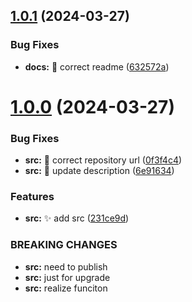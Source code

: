 ## [1.0.1](https://github.com/ljtang2009/lint-use/compare/v1.0.0...v1.0.1) (2024-03-27)


### Bug Fixes

* **docs:** :bug: correct readme ([632572a](https://github.com/ljtang2009/lint-use/commit/632572aaa00e7c80e6ff758d0dff884d9368b6cc))

# [1.0.0](https://github.com/ljtang2009/lint-use/compare/v0.0.1...v1.0.0) (2024-03-27)


### Bug Fixes

* **src:** :bug: correct repository url ([0f3f4c4](https://github.com/ljtang2009/lint-use/commit/0f3f4c4b7cb1e9c07432557cb4f7b00f5e487591))
* **src:** :bug: update description ([6e91634](https://github.com/ljtang2009/lint-use/commit/6e916340ec3f727ebf4ca724c9aed2c5f4ecd2fc))


### Features

* **src:** :sparkles: add src ([231ce9d](https://github.com/ljtang2009/lint-use/commit/231ce9d42e02bf7c0dd87d3951342771c71bda22))


### BREAKING CHANGES

* **src:** need to publish
* **src:** just for upgrade
* **src:** realize funciton
